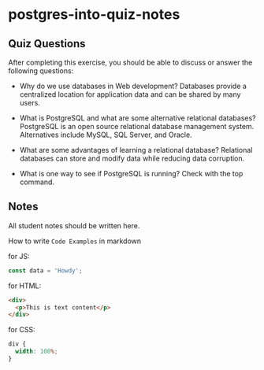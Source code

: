 # postgres-into-quiz-notes

## Quiz Questions

After completing this exercise, you should be able to discuss or answer the following questions:

- Why do we use databases in Web development?
  Databases provide a centralized location for application data and can be shared by many users.

- What is PostgreSQL and what are some alternative relational databases?
  PostgreSQL is an open source relational database management system. Alternatives include MySQL, SQL Server, and Oracle.

- What are some advantages of learning a relational database?
  Relational databases can store and modify data while reducing data corruption.

- What is one way to see if PostgreSQL is running?
  Check with the top command.

## Notes

All student notes should be written here.

How to write `Code Examples` in markdown

for JS:

```javascript
const data = 'Howdy';
```

for HTML:

```html
<div>
  <p>This is text content</p>
</div>
```

for CSS:

```css
div {
  width: 100%;
}
```
